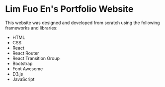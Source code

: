 # Lim Fuo En's Portfolio Website

This website was designed and developed from scratch using the following frameworks and libraries:
- HTML
- CSS
- React
- React Router
- React Transition Group
- Bootstrap
- Font Awesome
- D3.js
- JavaScript
